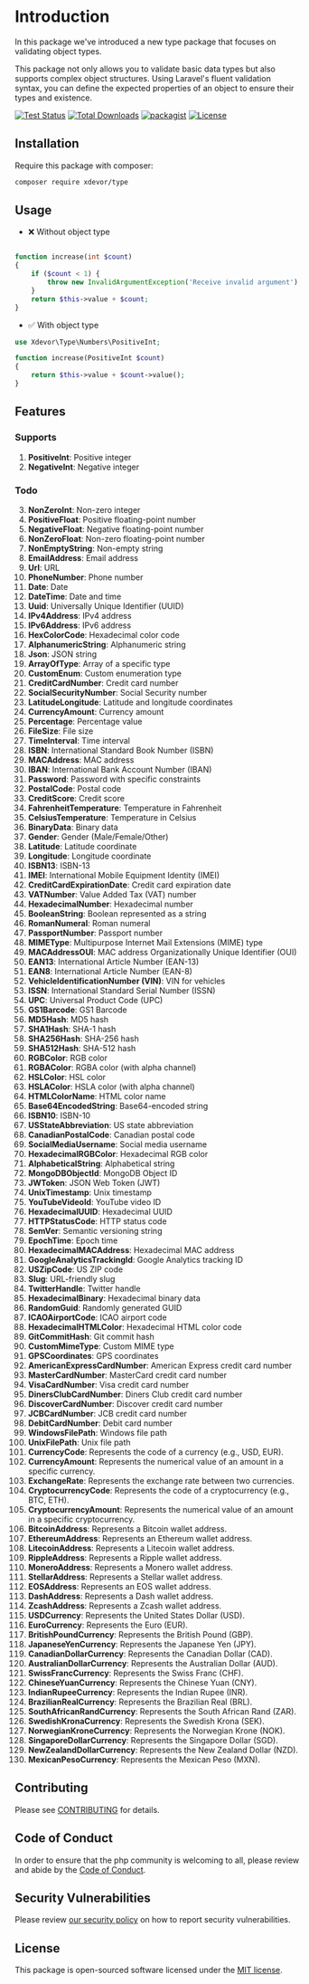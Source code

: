 # Introduction

In this package we've introduced a new type package that focuses on validating object types.

This package not only allows you to validate basic data types but also supports complex object structures. Using Laravel's fluent validation syntax, you can define the expected properties of an object to ensure their types and existence.

<p align="left">
    <a href="https://github.com/xdevor/type/actions"><img src="https://github.com/xdevor/type/actions/workflows/test.yml/badge.svg" alt="Test Status"></a>
    <a href="https://packagist.org/packages/xdevor/type"><img src="https://poser.pugx.org/xdevor/type/d/total.svg" alt="Total Downloads"></a>
    <a href="https://packagist.org/packages/xdevor/type"><img src="https://img.shields.io/packagist/v/xdevor/type.svg?v=1.5.0" alt="packagist"></a>
    <a href="https://packagist.org/packages/xdevor/type"><img src="https://poser.pugx.org/xdevor/type/license.svg" alt="License"></a>
</p>

## Installation
Require this package with composer:
```bash
composer require xdevor/type
```

## Usage

- ❌ Without object type
```php

function increase(int $count)
{
    if ($count < 1) {
        throw new InvalidArgumentException('Receive invalid argument');
    }
    return $this->value + $count;
}

```

- ✅ With object type
```php
use Xdevor\Type\Numbers\PositiveInt;

function increase(PositiveInt $count)
{
    return $this->value + $count->value();
}
```

## Features

### Supports
1. **PositiveInt**: Positive integer
2. **NegativeInt**: Negative integer

### Todo
3. **NonZeroInt**: Non-zero integer
4. **PositiveFloat**: Positive floating-point number
5. **NegativeFloat**: Negative floating-point number
6. **NonZeroFloat**: Non-zero floating-point number
7. **NonEmptyString**: Non-empty string
8. **EmailAddress**: Email address
9. **Url**: URL
10. **PhoneNumber**: Phone number
11. **Date**: Date
12. **DateTime**: Date and time
13. **Uuid**: Universally Unique Identifier (UUID)
14. **IPv4Address**: IPv4 address
15. **IPv6Address**: IPv6 address
16. **HexColorCode**: Hexadecimal color code
17. **AlphanumericString**: Alphanumeric string
18. **Json**: JSON string
19. **ArrayOfType**: Array of a specific type
20. **CustomEnum**: Custom enumeration type
21. **CreditCardNumber**: Credit card number
22. **SocialSecurityNumber**: Social Security number
23. **LatitudeLongitude**: Latitude and longitude coordinates
24. **CurrencyAmount**: Currency amount
25. **Percentage**: Percentage value
26. **FileSize**: File size
27. **TimeInterval**: Time interval
28. **ISBN**: International Standard Book Number (ISBN)
29. **MACAddress**: MAC address
30. **IBAN**: International Bank Account Number (IBAN)
31. **Password**: Password with specific constraints
32. **PostalCode**: Postal code
33. **CreditScore**: Credit score
34. **FahrenheitTemperature**: Temperature in Fahrenheit
35. **CelsiusTemperature**: Temperature in Celsius
36. **BinaryData**: Binary data
37. **Gender**: Gender (Male/Female/Other)
38. **Latitude**: Latitude coordinate
39. **Longitude**: Longitude coordinate
40. **ISBN13**: ISBN-13
41. **IMEI**: International Mobile Equipment Identity (IMEI)
42. **CreditCardExpirationDate**: Credit card expiration date
43. **VATNumber**: Value Added Tax (VAT) number
44. **HexadecimalNumber**: Hexadecimal number
45. **BooleanString**: Boolean represented as a string
46. **RomanNumeral**: Roman numeral
47. **PassportNumber**: Passport number
48. **MIMEType**: Multipurpose Internet Mail Extensions (MIME) type
49. **MACAddressOUI**: MAC address Organizationally Unique Identifier (OUI)
50. **EAN13**: International Article Number (EAN-13)
51. **EAN8**: International Article Number (EAN-8)
52. **VehicleIdentificationNumber (VIN)**: VIN for vehicles
53. **ISSN**: International Standard Serial Number (ISSN)
54. **UPC**: Universal Product Code (UPC)
55. **GS1Barcode**: GS1 Barcode
56. **MD5Hash**: MD5 hash
57. **SHA1Hash**: SHA-1 hash
58. **SHA256Hash**: SHA-256 hash
59. **SHA512Hash**: SHA-512 hash
60. **RGBColor**: RGB color
61. **RGBAColor**: RGBA color (with alpha channel)
62. **HSLColor**: HSL color
63. **HSLAColor**: HSLA color (with alpha channel)
64. **HTMLColorName**: HTML color name
65. **Base64EncodedString**: Base64-encoded string
66. **ISBN10**: ISBN-10
67. **USStateAbbreviation**: US state abbreviation
68. **CanadianPostalCode**: Canadian postal code
69. **SocialMediaUsername**: Social media username
70. **HexadecimalRGBColor**: Hexadecimal RGB color
71. **AlphabeticalString**: Alphabetical string
72. **MongoDBObjectId**: MongoDB Object ID
73. **JWToken**: JSON Web Token (JWT)
74. **UnixTimestamp**: Unix timestamp
75. **YouTubeVideoId**: YouTube video ID
76. **HexadecimalUUID**: Hexadecimal UUID
77. **HTTPStatusCode**: HTTP status code
78. **SemVer**: Semantic versioning string
79. **EpochTime**: Epoch time
80. **HexadecimalMACAddress**: Hexadecimal MAC address
81. **GoogleAnalyticsTrackingId**: Google Analytics tracking ID
82. **USZipCode**: US ZIP code
83. **Slug**: URL-friendly slug
84. **TwitterHandle**: Twitter handle
85. **HexadecimalBinary**: Hexadecimal binary data
86. **RandomGuid**: Randomly generated GUID
87. **ICAOAirportCode**: ICAO airport code
88. **HexadecimalHTMLColor**: Hexadecimal HTML color code
89. **GitCommitHash**: Git commit hash
90. **CustomMimeType**: Custom MIME type
91. **GPSCoordinates**: GPS coordinates
92. **AmericanExpressCardNumber**: American Express credit card number
93. **MasterCardNumber**: MasterCard credit card number
94. **VisaCardNumber**: Visa credit card number
95. **DinersClubCardNumber**: Diners Club credit card number
96. **DiscoverCardNumber**: Discover credit card number
97. **JCBCardNumber**: JCB credit card number
98. **DebitCardNumber**: Debit card number
99. **WindowsFilePath**: Windows file path
100. **UnixFilePath**: Unix file path
1. **CurrencyCode**: Represents the code of a currency (e.g., USD, EUR).
2. **CurrencyAmount**: Represents the numerical value of an amount in a specific currency.
3. **ExchangeRate**: Represents the exchange rate between two currencies.
4. **CryptocurrencyCode**: Represents the code of a cryptocurrency (e.g., BTC, ETH).
5. **CryptocurrencyAmount**: Represents the numerical value of an amount in a specific cryptocurrency.
6. **BitcoinAddress**: Represents a Bitcoin wallet address.
7. **EthereumAddress**: Represents an Ethereum wallet address.
8. **LitecoinAddress**: Represents a Litecoin wallet address.
9. **RippleAddress**: Represents a Ripple wallet address.
10. **MoneroAddress**: Represents a Monero wallet address.
11. **StellarAddress**: Represents a Stellar wallet address.
12. **EOSAddress**: Represents an EOS wallet address.
13. **DashAddress**: Represents a Dash wallet address.
14. **ZcashAddress**: Represents a Zcash wallet address.
15. **USDCurrency**: Represents the United States Dollar (USD).
16. **EuroCurrency**: Represents the Euro (EUR).
17. **BritishPoundCurrency**: Represents the British Pound (GBP).
18. **JapaneseYenCurrency**: Represents the Japanese Yen (JPY).
19. **CanadianDollarCurrency**: Represents the Canadian Dollar (CAD).
20. **AustralianDollarCurrency**: Represents the Australian Dollar (AUD).
21. **SwissFrancCurrency**: Represents the Swiss Franc (CHF).
22. **ChineseYuanCurrency**: Represents the Chinese Yuan (CNY).
23. **IndianRupeeCurrency**: Represents the Indian Rupee (INR).
24. **BrazilianRealCurrency**: Represents the Brazilian Real (BRL).
25. **SouthAfricanRandCurrency**: Represents the South African Rand (ZAR).
26. **SwedishKronaCurrency**: Represents the Swedish Krona (SEK).
27. **NorwegianKroneCurrency**: Represents the Norwegian Krone (NOK).
28. **SingaporeDollarCurrency**: Represents the Singapore Dollar (SGD).
29. **NewZealandDollarCurrency**: Represents the New Zealand Dollar (NZD).
30. **MexicanPesoCurrency**: Represents the Mexican Peso (MXN).

## Contributing

Please see [CONTRIBUTING](CONTRIBUTING.md) for details.

## Code of Conduct

In order to ensure that the php community is welcoming to all, please review and abide by the [Code of Conduct](CODE_OF_CONDUCT.md).

## Security Vulnerabilities

Please review [our security policy](SECURITY.md) on how to report security vulnerabilities.

## License

This package is open-sourced software licensed under the [MIT license](LICENSE.md).
